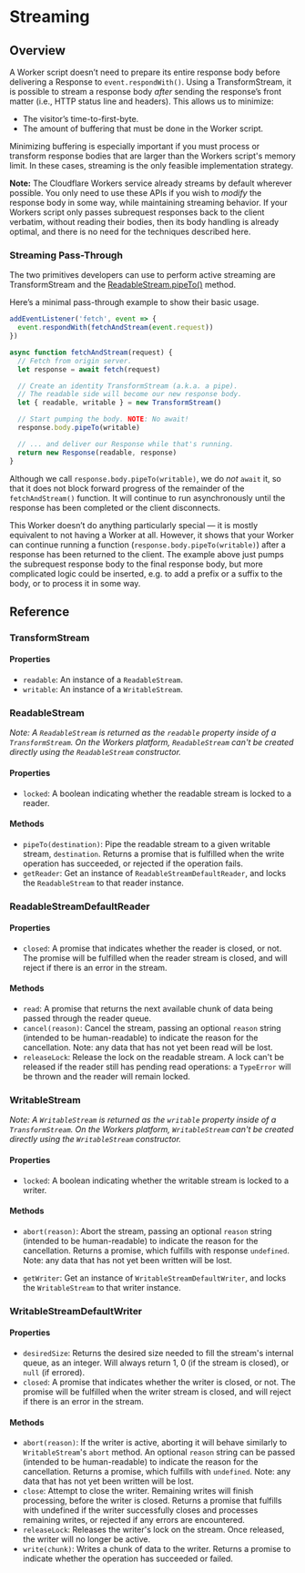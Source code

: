 # Streaming

## Overview

A Worker script doesn’t need to prepare its entire response body before delivering a Response to `event.respondWith()`. Using a TransformStream, it is possible to stream a response body _after_ sending the response’s front matter (i.e., HTTP status line and headers). This allows us to minimize:

- The visitor’s time-to-first-byte.
- The amount of buffering that must be done in the Worker script.

Minimizing buffering is especially important if you must process or transform response bodies that are larger than the Workers script's memory limit. In these cases, streaming is the only feasible implementation strategy.

**Note:** The Cloudflare Workers service already streams by default wherever possible. You only need to use these APIs if you wish to _modify_ the response body in some way, while maintaining streaming behavior. If your Workers script only passes subrequest responses back to the client verbatim, without reading their bodies, then its body handling is already optimal, and there is no need for the techniques described here.

### Streaming Pass-Through

The two primitives developers can use to perform active streaming are TransformStream and the [ReadableStream.pipeTo()](https://developer.mozilla.org/en-US/docs/Web/API/ReadableStream/pipeTo) method.

Here’s a minimal pass-through example to show their basic usage.

```javascript
addEventListener('fetch', event => {
  event.respondWith(fetchAndStream(event.request))
})

async function fetchAndStream(request) {
  // Fetch from origin server.
  let response = await fetch(request)

  // Create an identity TransformStream (a.k.a. a pipe).
  // The readable side will become our new response body.
  let { readable, writable } = new TransformStream()

  // Start pumping the body. NOTE: No await!
  response.body.pipeTo(writable)

  // ... and deliver our Response while that's running.
  return new Response(readable, response)
}
```

Although we call `response.body.pipeTo(writable)`, we do _not_ `await` it, so that it does not block forward progress of the remainder of the `fetchAndStream()` function. It will continue to run asynchronously until the response has been completed or the client disconnects.

This Worker doesn’t do anything particularly special — it is mostly equivalent to not having a Worker at all. However, it shows that your Worker can continue running a function (`response.body.pipeTo(writable)`) after a response has been returned to the client. The example above just pumps the subrequest response body to the final response body, but more complicated logic could be inserted, e.g. to add a prefix or a suffix to the body, or to process it in some way.

## Reference

### TransformStream

#### Properties

- `readable`: An instance of a `ReadableStream`.
- `writable`: An instance of a `WritableStream`.

### ReadableStream

_Note: A `ReadableStream` is returned as the `readable` property inside of a `TransformStream`. On the Workers platform, `ReadableStream` can't be created directly using the `ReadableStream` constructor._

#### Properties

- `locked`: A boolean indicating whether the readable stream is locked to a reader.

#### Methods

- `pipeTo(destination)`: Pipe the readable stream to a given writable stream, `destination`. Returns a promise that is fulfilled when the write operation has succeeded, or rejected if the operation fails.
- `getReader`: Get an instance of `ReadableStreamDefaultReader`, and locks the `ReadableStream` to that reader instance.

### ReadableStreamDefaultReader

#### Properties

- `closed`: A promise that indicates whether the reader is closed, or not. The promise will be fulfilled when the reader stream is closed, and will reject if there is an error in the stream.

#### Methods

- `read`: A promise that returns the next available chunk of data being passed through the reader queue.
- `cancel(reason)`: Cancel the stream, passing an optional `reason` string (intended to be human-readable) to indicate the reason for the cancellation. Note: any data that has not yet been read will be lost.
- `releaseLock`: Release the lock on the readable stream. A lock can't be released if the reader still has pending read operations: a `TypeError` will be thrown and the reader will remain locked.

### WritableStream

_Note: A `WritableStream` is returned as the `writable` property inside of a `TransformStream`. On the Workers platform, `WritableStream` can't be created directly using the `WritableStream` constructor._

#### Properties

- `locked`: A boolean indicating whether the writable stream is locked to a writer.

#### Methods

- `abort(reason)`: Abort the stream, passing an optional `reason` string (intended to be human-readable) to indicate the reason for the cancellation. Returns a promise, which fulfills with response `undefined`. Note: any data that has not yet been written will be lost.

- `getWriter`: Get an instance of `WritableStreamDefaultWriter`, and locks the `WritableStream` to that writer instance.

### WritableStreamDefaultWriter

#### Properties

- `desiredSize`: Returns the desired size needed to fill the stream's internal queue, as an integer. Will always return 1, 0 (if the stream is closed), or `null` (if errored).
- `closed`: A promise that indicates whether the writer is closed, or not. The promise will be fulfilled when the writer stream is closed, and will reject if there is an error in the stream.

#### Methods

- `abort(reason)`: If the writer is active, aborting it will behave similarly to `WritableStream`'s `abort` method. An optional `reason` string can be passed (intended to be human-readable) to indicate the reason for the cancellation. Returns a promise, which fulfills with `undefined`. Note: any data that has not yet been written will be lost.
- `close`: Attempt to close the writer. Remaining writes will finish processing, before the writer is closed. Returns a promise that fulfills with undefined if the writer successfully closes and processes remaining writes, or rejected if any errors are encountered.
- `releaseLock`: Releases the writer's lock on the stream. Once released, the writer will no longer be active.
- `write(chunk)`: Writes a chunk of data to the writer. Returns a promise to indicate whether the operation has succeeded or failed.
